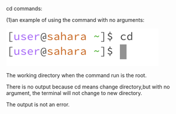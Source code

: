 cd commands:

  (1)an example of using the command with no arguments:

  ![Image](cd1.png)

  The working directory when the command run is the root.
  
  There is no output because cd means change directory,but with no argument, the terminal will not change to new directory.

  The output is not an error.
